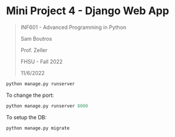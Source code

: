 # Mini Project 4 - Django Web App
>INF601 - Advanced Programming in Python
> 
>Sam Boutros
> 
> Prof. Zeller
> 
>FHSU - Fall 2022
>
>11/6/2022
>
```python
python manage.py runserver
```
To change the port:
```python 
python manage.py runserver 8080
```
To setup the DB:
```python
python manage.py migrate
```





